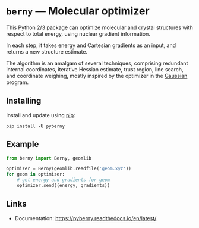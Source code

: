 # `berny` — Molecular optimizer

This Python 2/3 package can optimize molecular and crystal structures with respect to total energy, using nuclear gradient information.

In each step, it takes energy and Cartesian gradients as an input, and returns a new structure estimate.

The algorithm is an amalgam of several techniques, comprising redundant internal coordinates, iterative Hessian estimate, trust region, line search, and coordinate weighing, mostly inspired by the optimizer in the [Gaussian](http://gaussian.com) program.

## Installing

Install and update using [pip](https://pip.pypa.io/en/stable/quickstart/):

```
pip install -U pyberny
```

## Example

```python
from berny import Berny, geomlib

optimizer = Berny(geomlib.readfile('geom.xyz'))
for geom in optimizer:
    # get energy and gradients for geom
    optimizer.send((energy, gradients))
```

## Links

-   Documentation: <https://pyberny.readthedocs.io/en/latest/>

